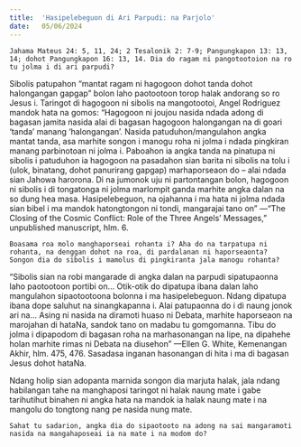 ```yaml
---
title:  'Hasipelebeguon di Ari Parpudi: na Parjolo'
date:   05/06/2024
---
```


`Jahama Mateus 24: 5, 11, 24; 2 Tesalonik 2: 7-9; Pangungkapon 13: 13, 14; dohot Pangungkapon 16: 13, 14. Dia do ragam ni pangotootoion na ro tu jolma i di ari parpudi?`

Sibolis patupahon “mantat ragam ni hagogoon dohot tanda dohot halongangan gapgap” bolon laho paotootoon torop halak andorang so ro Jesus i. Taringot di hagogoon ni sibolis na mangotootoi, Angel Rodriguez mandok hata na gomos: “Hagogoon ni joujou nasida ndada adong di bagasan jamita nasida alai di bagasan hagogoon halongangan na di goari ‘tanda’ manang ‘halongangan’. Nasida patuduhon/mangulahon angka mantat tanda, asa marhite songon i manogu roha ni jolma i ndada pingkiran manang parbinotoan ni jolma i. Paboahon ia angka tanda na pinatupa ni sibolis i patuduhon ia hagogoon na pasadahon sian barita ni sibolis na tolu i (ulok, binatang, dohot panurirang gapgap) marhaporseaon do – alai ndada sian Jahowa harorona. Di na jumonok uju ni partontangan bolon, hagogoon ni sibolis i di tongatonga ni jolma marlompit ganda marhite angka dalan na so dung hea masa. Hasipelebeguon, na ojahanna i ma hata ni jolma ndada sian bibel i ma mandok hatongtongon ni tondi, mangarajai tano on” —“The Closing of the Cosmic Conflict: Role of the Three Angels’ Messages,” unpublished manuscript, hlm. 6.

`Boasama roa molo manghaporseai rohanta i? Aha do na tarpatupa ni rohanta, na denggan dohot na roa, di pardalanan ni haporseaonta? Songon dia do sibolis i mamolus di pingkiranta jala manogu rohanta?`

“Sibolis sian na robi mangarade di angka dalan na parpudi sipatupaonna laho paotootoon portibi on... Otik-otik do dipatupa ibana dalan laho mangulahon sipaotootoona bolonna i ma hasipelebeguon. Ndang dipatupa ibana dope saluhut na sinangkapanna i. Alai patupaonna do i di naung jonok ari na... Asing ni nasida na diramoti huaso ni Debata, marhite haporseaon na marojahan di hataNa, sandok tano on madabu tu gomgomanna. Tibu do jolma i dipapodom di bagasan roha na marhasonangan na lipe, na dipahehe holan marhite rimas ni Debata na diusehon” —Ellen G. White, Kemenangan Akhir, hlm. 475, 476. Sasadasa inganan hasonangan di hita i ma di bagasan Jesus dohot hataNa.

Ndang holip sian adopanta marnida songon dia marjuta halak, jala ndang habilangan tahe na manghaposi taringot ni halak naung mate i gabe tarihutihut binahen ni angka hata na mandok ia halak naung mate i na mangolu do tongtong nang pe nasida nung mate.

`Sahat tu sadarion, angka dia do sipaotooto na adong na sai mangaramoti nasida na mangahaposeai ia na mate i na modom do?`